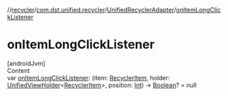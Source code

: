 //[recycler](../../../index.md)/[com.dst.unified.recycler](../index.md)/[UnifiedRecyclerAdapter](index.md)/[onItemLongClickListener](on-item-long-click-listener.md)



# onItemLongClickListener  
[androidJvm]  
Content  
var [onItemLongClickListener](on-item-long-click-listener.md): (item: [RecyclerItem](../-recycler-item/index.md), holder: [UnifiedViewHolder](../-unified-view-holder/index.md)<[RecyclerItem](../-recycler-item/index.md)>, position: [Int](https://kotlinlang.org/api/latest/jvm/stdlib/kotlin/-int/index.html)) -> [Boolean](https://kotlinlang.org/api/latest/jvm/stdlib/kotlin/-boolean/index.html)? = null  



